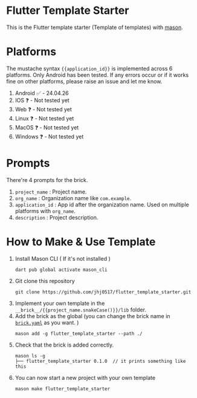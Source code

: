 # Flutter Template Starter
This is the Flutter template starter (Template of templates) with [mason](https://github.com/felangel/mason). 

# Platforms
The mustache syntax `{{application_id}}` is implemented across 6 platforms. Only Android has been tested. If any errors occur or if it works fine on other platforms, please raise an issue and let me know.
1. Android ✅ - 24.04.26
2. IOS ❓ - Not tested yet
3. Web ❓ - Not tested yet
4. Linux ❓ - Not tested yet
5. MacOS ❓ - Not tested yet
6. Windows ❓ - Not tested yet

# Prompts
There're 4 prompts for the brick.
1. `project_name` : Project name. 
2. `org_name` : Organization name like `com.example`. 
3. `application_id` : App id after the organization name. Used on multiple platforms with `org_name`.
4. `description` : Project description.

# How to Make & Use Template
1. Install Mason CLI ( If it's not installed )
   ```
   dart pub global activate mason_cli
   ```
2. Git clone this repository
   ```
   git clone https://github.com/jhj0517/flutter_template_starter.git
   ```
3. Implement your own template in the `__brick__/{{project_name.snakeCase()}}/lib` folder.
4. Add the brick as the global (you can change the brick name in [`brick.yaml`](https://github.com/jhj0517/flutter_template_starter/blob/master/brick.yaml) as you want. )
   ```
   mason add -g flutter_template_starter --path ./
   ```
5. Check that the brick is added correctly.
    ```
    mason ls -g
    ├── flutter_template_starter 0.1.0  // it prints something like this
    ```
6. You can now start a new project with your own template
   ```
   mason make flutter_template_starter
   ```
